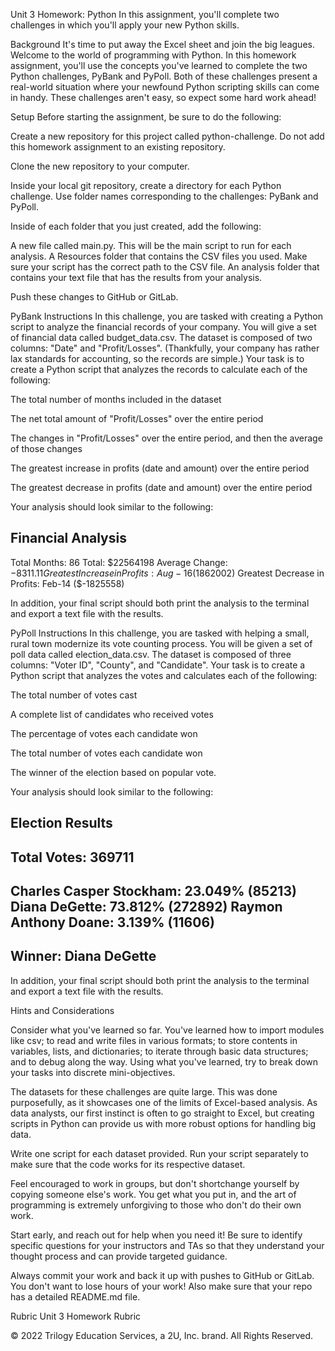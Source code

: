 Unit 3 Homework: Python
In this assignment, you'll complete two challenges in which you'll apply your new Python skills.

Background
It's time to put away the Excel sheet and join the big leagues. Welcome to the world of programming with Python. In this homework assignment, you'll use the concepts you've learned to complete the two Python challenges, PyBank and PyPoll.
Both of these challenges present a real-world situation where your newfound Python scripting skills can come in handy. These challenges aren't easy, so expect some hard work ahead!

Setup
Before starting the assignment, be sure to do the following:


Create a new repository for this project called python-challenge. Do not add this homework assignment to an existing repository.


Clone the new repository to your computer.


Inside your local git repository, create a directory for each Python challenge. Use folder names corresponding to the challenges: PyBank and  PyPoll.


Inside of each folder that you just created, add the following:

A new file called main.py. This will be the main script to run for each analysis.
A Resources folder that contains the CSV files you used. Make sure your script has the correct path to the CSV file.
An analysis folder that contains your text file that has the results from your analysis.



Push these changes to GitHub or GitLab.



PyBank Instructions
In this challenge, you are tasked with creating a Python script to analyze the financial records of your company. You will give a set of financial data called budget_data.csv. The dataset is composed of two columns: "Date" and "Profit/Losses". (Thankfully, your company has rather lax standards for accounting, so the records are simple.)
Your task is to create a Python script that analyzes the records to calculate each of the following:


The total number of months included in the dataset


The net total amount of "Profit/Losses" over the entire period


The changes in "Profit/Losses" over the entire period, and then the average of those changes


The greatest increase in profits (date and amount) over the entire period


The greatest decrease in profits (date and amount) over the entire period


Your analysis should look similar to the following:

Financial Analysis
----------------------------
Total Months: 86
Total: $22564198
Average Change: $-8311.11
Greatest Increase in Profits: Aug-16 ($1862002)
Greatest Decrease in Profits: Feb-14 ($-1825558)


In addition, your final script should both print the analysis to the terminal and export a text file with the results.

PyPoll Instructions
In this challenge, you are tasked with helping a small, rural town modernize its vote counting process.
You will be given a set of poll data called election_data.csv. The dataset is composed of three columns: "Voter ID", "County", and "Candidate". Your task is to create a Python script that analyzes the votes and calculates each of the following:


The total number of votes cast


A complete list of candidates who received votes


The percentage of votes each candidate won


The total number of votes each candidate won


The winner of the election based on popular vote.


Your analysis should look similar to the following:

Election Results
-------------------------
Total Votes: 369711
-------------------------
Charles Casper Stockham: 23.049% (85213)
Diana DeGette: 73.812% (272892)
Raymon Anthony Doane: 3.139% (11606)
-------------------------
Winner: Diana DeGette
-------------------------


In addition, your final script should both print the analysis to the terminal and export a text file with the results.

Hints and Considerations


Consider what you've learned so far. You've learned how to import modules like csv; to read and write files in various formats; to store contents in variables, lists, and dictionaries; to iterate through basic data structures; and to debug along the way. Using what you've learned, try to break down your tasks into discrete mini-objectives.


The datasets for these challenges are quite large. This was done purposefully, as it showcases one of the limits of Excel-based analysis. As data analysts, our first instinct is often to go straight to Excel, but creating scripts in Python can provide us with more robust options for handling big data.


Write one script for each dataset provided. Run your script separately to make sure that the code works for its respective dataset.


Feel encouraged to work in groups, but don't shortchange yourself by copying someone else's work. You get what you put in, and the art of programming is extremely unforgiving to those who don't do their own work.


Start early, and reach out for help when you need it! Be sure to identify specific questions for your instructors and TAs so that they understand your thought process and can provide targeted guidance.


Always commit your work and back it up with pushes to GitHub or GitLab. You don't want to lose hours of your work! Also make sure that your repo has a detailed   README.md file.



Rubric
Unit 3 Homework Rubric

© 2022 Trilogy Education Services, a 2U, Inc. brand. All Rights Reserved.
